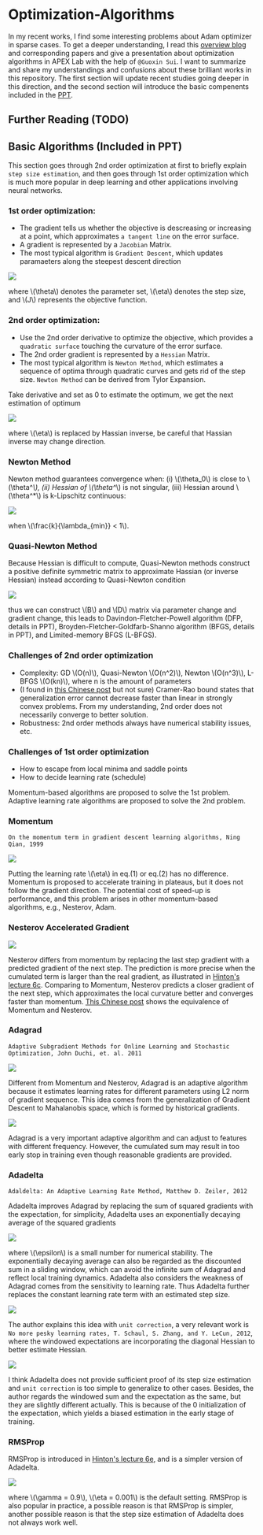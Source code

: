 <script type="text/javascript" src="http://cdn.mathjax.org/mathjax/latest/MathJax.js?config=default"></script>

# Optimization-Algorithms

In my recent works, I find some interesting problems about Adam optimizer in sparse cases.
To get a deeper understanding, I read this [overview blog](http://ruder.io/optimizing-gradient-descent/index.html) and corresponding papers and give a presentation about optimization algorithms in APEX Lab with the help of ``@Guoxin Sui``.
I want to summarize and share my understandings and confusions about these brilliant works in this repository.
The first section will update recent studies going deeper in this direction, and the second section will introduce the basic compenents included in the [PPT](qu_optimizer.pdf).

## Further Reading (TODO)


## Basic Algorithms (Included in PPT)
This section goes through 2nd order optimization at first to briefly explain ``step size estimation``, and then goes through 1st order optimization which is much more popular in deep learning and other applications involving neural networks. 

### 1st order optimization: 
- The gradient tells us whether the objective is descreasing or increasing at a point, which approximates ``a tangent line`` on the error surface. 
- A gradient is represented by a ``Jacobian`` Matrix. 
- The most typical algorithm is ``Gradient Descent``, which updates paramaeters along the steepest descent direction 

![](/fig/gd.png)

where \\(\theta\\) denotes the parameter set, \\(\eta\\) denotes the step size, and \\(J\\) represents the objective function.

### 2nd order optimization: 
- Use the 2nd order derivative to optimize the objective, which provides a ``quadratic surface`` touching the curvature of the error surface. 
- The 2nd order gradient is represented by a ``Hessian`` Matrix. 
- The most typical algorithm is ``Newton Method``, which estimates a sequence of optima through quadratic curves and gets rid of the step size. ``Newton Method`` can be derived from Tylor Expansion. 

Take derivative and set as 0 to estimate the optimum, we get the next estimation of optimum 

![](/fig/newton.png)

where \\(\eta\\) is replaced by Hassian inverse, be careful that Hassian inverse may change direction.

### Newton Method 
Newton method guarantees convergence when: (i) \\(\theta_0\\) is close to \\(\theta^*\\), (ii) Hessian of \\(\theta^*\\) is not singular, (iii) Hessian around \\(\theta^*\\) is k-Lipschitz continuous:

![](/fig/newton_converge.png)

when \\(\frac{k}{\lambda_{min}} < 1\\).

### Quasi-Newton Method
Because Hessian is difficult to compute, Quasi-Newton methods construct a positive definite symmetric matrix to approximate Hassian (or inverse Hessian) instead according to Quasi-Newton condition 

![](/fig/quasi_newton.png)

thus we can construct \\(B\\) and \\(D\\) matrix via parameter change and gradient change, this leads to Davindon-Fletcher-Powell algorithm (DFP, details in PPT), Broyden-Fletcher-Goldfarb-Shanno algorithm (BFGS, details in PPT), and Limited-memory BFGS (L-BFGS).

### Challenges of 2nd order optimization
- Complexity: GD \\(O(n)\\), Quasi-Newton \\(O(n^2)\\), Newton \\(O(n^3)\\), L-BFGS \\(O(kn)\\), where n is the amount of parameters
- (I found in [this Chinese post](https://www.zhihu.com/question/53218358) but not sure) Cramer-Rao bound states that generalization error cannot decrease faster than linear in strongly convex problems. From my understanding, 2nd order does not necessarily converge to better solution.
- Robustness: 2nd order methods always have numerical stability issues, etc.

### Challenges of 1st order optimization
- How to escape from local minima and saddle points
- How to decide learning rate (schedule)

Momentum-based algorithms are proposed to solve the 1st problem.
Adaptive learning rate algorithms are proposed to solve the 2nd problem.

### Momentum
``On the momentum term in gradient descent learning algorithms, Ning Qian, 1999``

![](/fig/momentum.png)

Putting the learning rate \\(\eta\\) in eq.(1) or eq.(2) has no difference.
Momentum is proposed to accelerate training in plateaus, but it does not follow the gradient direction.
The potential cost of speed-up is performance, and this problem arises in other momentum-based algorithms, e.g., Nesterov, Adam.

### Nesterov Accelerated Gradient

![](/fig/nesterov.png)

Nesterov differs from momentum by replacing the last step gradient with a predicted gradient of the next step.
The prediction is more precise when the cumulated term is larger than the real gradient, as illustrated in [Hinton's lecture 6c](http://www.cs.toronto.edu/~tijmen/csc321/slides/lecture_slides_lec6.pdf).
Comparing to Momentum, Nesterov predicts a closer gradient of the next step, which approximates the local curvature better and converges faster than momentum.
[This Chinese post](https://zhuanlan.zhihu.com/p/22810533) shows the equivalence of Momentum and Nesterov.

### Adagrad

``Adaptive Subgradient Methods for Online Learning and Stochastic Optimization, John Duchi, et. al. 2011``

![](/fig/adagrad1.png)

Different from Momentum and Nesterov, Adagrad is an adaptive algorithm because it estimates learning rates for different parameters using L2 norm of gradient sequence. This idea comes from the generalization of Gradient Descent to Mahalanobis space, which is formed by historical gradients.

![](/fig/adagrad2.png)

Adagrad is a very important adaptive algorithm and can adjust to features with different frequency. However, the cumulated sum may result in too early stop in training even though reasonable gradients are provided.

### Adadelta

``Adaldelta: An Adaptive Learning Rate Method, Matthew D. Zeiler, 2012``

Adadelta improves Adagrad by replacing the sum of squared gradients with the expectation, for simplicity, Adadelta uses an exponentially decaying average of the squared gradients

![](/fig/adadelta1.png)

where \\(\epsilon\\) is a small number for numerical stability.
The exponentially decaying average can also be regarded as the discounted sum in a sliding window, which can avoid the infinite sum of Adagrad and reflect local training dynamics. Adadelta also considers the weakness of Adagrad comes from the sensitivity to learning rate. Thus Adadelta further replaces the constant learning rate term with an estimated step size.

![](/fig/adadelta2.png)

The author explains this idea with ``unit correction``, a very relevant work is ``No more pesky learning rates, T. Schaul, S. Zhang, and Y. LeCun, 2012``, where the windowed expectations are incorporating the diagonal Hessian to better estimate Hessian.

![](/fig/adadelta3.png)

I think Adadelta does not provide sufficient proof of its step size estimation and ``unit correction`` is too simple to generalize to other cases. Besides, the author regards the windowed sum and the expectation as the same, but they are slightly different actually. This is because of the 0 initialization of the expectation, which yields a biased estimation in the early stage of training.

### RMSProp

RMSProp is introduced in [Hinton's lecture 6e](http://www.cs.toronto.edu/~tijmen/csc321/slides/lecture_slides_lec6.pdf), and is a simpler version of Adadelta.

![](/fig/rmsprop.png)

where \\(\gamma = 0.9\\), \\(\eta = 0.001\\) is the default setting.
RMSProp is also popular in practice, a possible reason is that RMSProp is simpler, another possible reason is that the step size estimation of Adadelta does not always work well.

